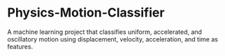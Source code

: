 # Physics-Motion-Classifier
A machine learning project that classifies uniform, accelerated, and oscillatory motion using displacement, velocity, acceleration, and time as features.
